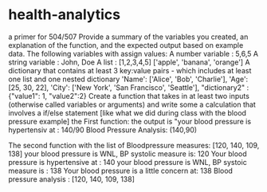 # health-analytics
a primer for 504/507
Provide a summary of the variables you created, an explanation of the function, and the expected output based on example data.
The following variables with assign values: 
A number variable : 5,6,5
A string variable : John, Doe
A list : [1,2,3,4,5] ['apple', 'banana', 'orange']
A dictionary that contains at least 3 key:value pairs - which includes at least one list and one nested dictionary 
 'Name': ['Alice', 'Bob', 'Charlie'],
    'Age': [25, 30, 22],
    'City': ['New York', 'San Francisco', 'Seattle'],
    "dictionary2" :{"value1": 1, "value2":2}
Create a function that takes in at least two inputs (otherwise called variables or arguments) and write some a calculation that involves a if/else statement [like what we did during class with the blood pressure example]
the First function:
the output is "your blood pressure is hypertensiv at : 140/90
Blood Pressure Analysis:  (140,90)

The second function with the list of Bloodpressure measures: [120, 140, 109, 138]
your blood pressure is WNL, BP systolic measure is: 120
Your blood pressure is hypertensive at : 140
your blood pressure is WNL, BP systoic measure is : 138
Your blood pressure is a little concern at: 138
Blood pressure analysis : [120, 140, 109, 138]

